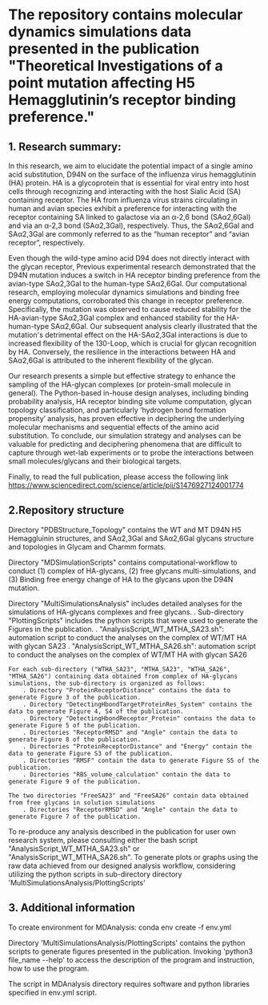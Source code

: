 # The repository contains molecular dynamics simulations data presented in the publication "Theoretical Investigations of a point mutation affecting H5 Hemagglutinin’s receptor binding preference."

## 1. Research summary:
 In this research, we aim to elucidate the potential impact of a single amino acid substitution, D94N on the surface of the influenza virus hemagglutinin (HA) protein. HA is a glycoprotein that is essential for viral entry into host cells through recognizing and interacting with the host Sialic Acid (SA) containing receptor. The HA from influenza virus strains circulating in human and avian species exhibit a preference for interacting with the receptor containing SA linked to galactose via an α-2,6 bond (SAα2,6Gal) and via an α-2,3 bond (SAα2,3Gal), respectively. Thus, the SAα2,6Gal and SAα2,3Gal are commonly referred to as the “human receptor” and “avian receptor”, respectively. 
 
 Even though the wild-type amino acid D94 does not directly interact with the glycan receptor, Previous experimental research demonstrated that the D94N mutation induces a switch in HA receptor binding preference from the avian-type SAα2,3Gal to the human-type SAα2,6Gal. Our computational research, employing molecular dynamics simulations and binding free energy computations, corroborated this change in receptor preference. Specifically, the mutation was observed to cause reduced stability for the HA-avian-type SAα2,3Gal complex and enhanced stability for the HA-human-type SAα2,6Gal. Our subsequent analysis clearly illustrated that the mutation's detrimental effect on the HA-SAα2,3Gal interactions is due to increased flexibility of the 130-Loop, which is crucial for glycan recognition by HA. Conversely, the resilience in the interactions between HA and SAα2,6Gal is attributed to the inherent flexibility of the glycan.
 
 Our research presents a simple but effective strategy to enhance the sampling of the HA-glycan complexes (or protein-small molecule in general). The Python-based in-house design analyses, including binding probability analysis, HA receptor binding site volume computation, glycan topology classification, and particularly ‘hydrogen bond formation propensity’ analysis, has proven effective in deciphering the underlying molecular mechanisms and sequential effects of the amino acid substitution. To conclude, our simulation strategy and analyses can be valuable for predicting and deciphering phenomena that are difficult to capture through wet-lab experiments or to probe the interactions between small molecules/glycans and their biological targets. 
 
 Finally, to read the full publication, please access the following link https://www.sciencedirect.com/science/article/pii/S1476927124001774

## 2.Repository structure

Directory "PDBStructure_Topology" contains the WT and MT D94N H5 Hemaggluinin structures, and SAα2,3Gal and SAα2,6Gal glycans structure and topologies in Glycam and Charmm formats.

Directory "MDSimulationScripts" contains computational-workflow to conduct (1) complex of HA-glycans, (2) free glycans multi-simulations, and (3) Binding free energy change of HA to the glycans upon the D94N mutation.
		
Directory "MultiSimulationsAnalysis" includes detailed analyses for the simulations of HA-glycans complexes and free glycans. 
	. Sub-directory "PlottingScripts" includes the python scripts that were used to generate the Figures in the publication.
	. "AnalysisScript_WT_MTHA_SA23.sh": automation script to conduct the analyses on the complex of WT/MT HA with glycan SA23
	. "AnalysisScript_WT_MTHA_SA26.sh": automation script to conduct the analyses on the complex of WT/MT HA with glycan SA26
		
	For each sub-directory ("WTHA_SA23", "MTHA_SA23", "WTHA_SA26", "MTHA_SA26") containing data obtained from complex of HA-glycans simulations, the sub-directory is organized as follows: 
		. Directory "ProteinReceptorDistance" contains the data to generate Figure 3 of the publication.
		. Directory "DetectingHbondTargetProteinRes_System" contains the data to generate Figure 4, S4 of the publication.
		. Directory "DetectingHbondReceptor_Protein" contains the data to generate Figure 5 of the publication.
		. Directories "ReceptorRMSD" and "Angle" contain the data to generate Figure 8 of the publication.
		. Directories "ProteinReceptorDistance" and "Energy" contain the data to generate Figure S3 of the publication.
		. Directories "RMSF" contain the data to generate Figure S5 of the publication.
   		. Directories "RBS_volume_calculation" contain the data to generate Figure 9 of the publication.
			
	The two directories "FreeSA23" and "FreeSA26" contain data obtained from free glycans in solution simulations
		. Directories "ReceptorRMSD" and "Angle" contain the data to generate Figure 7 of the publication.


To re-produce any analysis described in the publication for user own research system, please consulting either the bash script "AnalysisScript_WT_MTHA_SA23.sh" or "AnalysisScript_WT_MTHA_SA26.sh". To generate plots or graphs using the raw data achieved from our designed analysis workflow, considering utilizing the python scripts in sub-directory directory 'MultiSimulationsAnalysis/PlottingScripts'
    
## 3. Additional information

To create environment for MDAnalysis: conda env create -f env.yml

Directory 'MultiSimulationsAnalysis/PlottingScripts' contains the python scripts to generate figures presented in the publication. Invoking 'python3 file_name --help' to access the description of the program and instruction, how to use the program.

The script in MDAnalysis directory requires software and python libraries specified in env.yml script.
